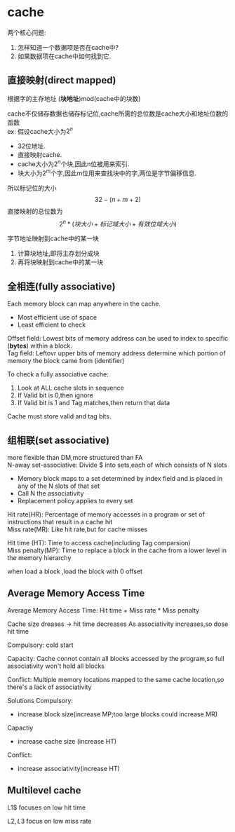 # cache

两个核心问题:  

1. 怎样知道一个数据项是否在cache中?
2. 如果数据项在cache中如何找到它.

## 直接映射(direct mapped)

根据字的主存地址
(**块地址**)mod(cache中的块数)

cache不仅储存数据也储存标记位,cache所需的总位数是cache大小和地址位数的函数  
ex:
  假设cache大小为$2^{n}$  

* 32位地址.
* 直接映射cache.
* cache大小为$2^{n}$个块,因此n位被用来索引.
* 块大小为$2^{m}$个字,因此m位用来查找块中的字,两位是字节偏移信息.  

所以标记位的大小$$32-(n+m+2)$$
直接映射的总位数为$$2^{n}*(块大小+标记域大小+有效位域大小)$$  

字节地址映射到cache中的某一块  

1. 计算块地址,即将主存划分成块
2. 再将块映射到cache中的某一块

## 全相连(fully associative)

Each memory block can map anywhere in the cache.

* Most efficient use of space
* Least efficient to check

Offset field: Lowest bits of memory address can be used to index to specific (**bytes**) within a block.  
Tag field: Leftovr upper bits of memory address determine which portion of memory the block came from (identifier)  

To check a fully associative cache:

1. Look at ALL cache slots in sequence
2. If Valid bit is 0,then ignore
3. If Valid bit is 1 and Tag matches,then return that data

Cache must store valid and tag bits.  

## 组相联(set associative)

more flexible than DM,more structured than FA  
N-away set-associative: Divide $ into sets,each of which consists of N slots

* Memory block maps to a set determined by index field and is placed in any of the N slots of that set
* Call N the associativity
* Replacement policy applies to every set

Hit rate(HR): Percentage of memory accesses in a program or set of instructions
that result in a cache hit  
Miss rate(MR): Like hit rate,but for cache misses  

Hit time (HT): Time to access cache(including Tag comparsion)  
Miss penalty(MP): Time to replace a block in the cache from a lower level in the memory hierarchy  

when load a block ,load the block with 0 offset  

## Average Memory Access Time

Average Memory Access Time: Hit time + Miss rate * Miss penalty  

Cache size dreases -> hit time decreases
As associativity increases,so dose hit time

Compulsory: cold start  

Capacity: Cache connot contain all blocks accessed by the program,so full associativity won't hold all blocks  

Conflict: Multiple memory locations mapped to the same cache location,so there's a lack of associativity  

Solutions
Compulsory:

* increase block size(increase MP;too large blocks could increase MR)

Capactiy

* increase cache size (increase HT)

Conflict:

* increase associativity(increase HT)

## Multilevel cache

L1$ focuses on low hit time  

L2$,L3$ focus on low miss rate 
